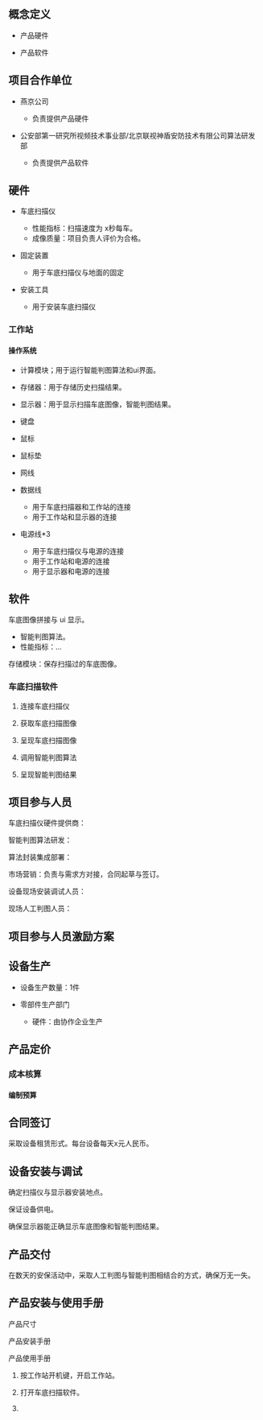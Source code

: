 ## 概念定义

- 产品硬件

- 产品软件

## 项目合作单位

- 燕京公司

  - 负责提供产品硬件

- 公安部第一研究所视频技术事业部/北京联视神盾安防技术有限公司算法研发部

  - 负责提供产品软件

## 硬件

- 车底扫描仪
  - 性能指标：扫描速度为 x秒每车。
  - 成像质量：项目负责人评价为合格。

- 固定装置
  - 用于车底扫描仪与地面的固定

- 安装工具
  - 用于安装车底扫描仪

### 工作站

#### 操作系统

- 计算模块；用于运行智能判图算法和ui界面。

- 存储器：用于存储历史扫描结果。

- 显示器：用于显示扫描车底图像，智能判图结果。

- 键盘

- 鼠标

- 鼠标垫

- 网线

- 数据线
  - 用于车底扫描器和工作站的连接
  - 用于工作站和显示器的连接

- 电源线*3
  - 用于车底扫描仪与电源的连接
  - 用于工作站和电源的连接
  - 用于显示器和电源的连接

## 软件

车底图像拼接与 ui 显示。

- 智能判图算法。
 - 性能指标：...

存储模块：保存扫描过的车底图像。

### 车底扫描软件

1. 连接车底扫描仪

2. 获取车底扫描图像

3. 呈现车底扫描图像

4. 调用智能判图算法

5. 呈现智能判图结果

## 项目参与人员

车底扫描仪硬件提供商：

智能判图算法研发：

算法封装集成部署：

市场营销：负责与需求方对接，合同起草与签订。

设备现场安装调试人员：

现场人工判图人员：

## 项目参与人员激励方案

## 设备生产

- 设备生产数量：1件

- 零部件生产部门

  - 硬件：由协作企业生产

## 产品定价

### 成本核算

#### 编制预算

## 合同签订

采取设备租赁形式。每台设备每天x元人民币。

## 设备安装与调试

确定扫描仪与显示器安装地点。

保证设备供电。

确保显示器能正确显示车底图像和智能判图结果。

## 产品交付

在数天的安保活动中，采取人工判图与智能判图相结合的方式，确保万无一失。

## 产品安装与使用手册

产品尺寸

产品安装手册

产品使用手册

1. 按工作站开机键，开启工作站。

2. 打开车底扫描软件。

3. 